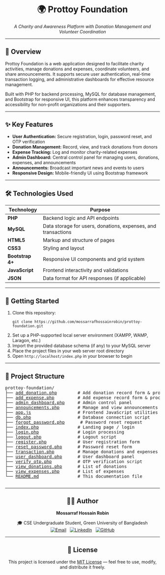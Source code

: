 <div align="center">
  <h1>🌍 Prottoy Foundation</h1>
  <p><em>A Charity and Awareness Platform with Donation Management and Volunteer Coordination</em></p>
</div>

---

<div>
  <h2>📌 Overview</h2>
  <p>
    Prottoy Foundation is a web application designed to facilitate charity activities, manage donations and expenses,
    coordinate volunteers, and share announcements. It supports secure user authentication, real-time transaction
    logging, and administrative dashboards for effective resource management.
  </p>
  <p>
    Built with PHP for backend processing, MySQL for database management, and Bootstrap for responsive UI, this platform
    enhances transparency and accessibility for non-profit organizations and their supporters.
  </p>
</div>

---

<div>
  <h2>✨ Key Features</h2>
  <ul>
    <li><strong>User Authentication:</strong> Secure registration, login, password reset, and OTP verification</li>
    <li><strong>Donation Management:</strong> Record, view, and track donations from donors</li>
    <li><strong>Expense Tracking:</strong> Log and monitor charity-related expenses</li>
    <li><strong>Admin Dashboard:</strong> Central control panel for managing users, donations, expenses, and announcements</li>
    <li><strong>Announcements:</strong> Broadcast important news and events to users</li>
    <li><strong>Responsive Design:</strong> Mobile-friendly UI using Bootstrap framework</li>
  </ul>
</div>

---

<div>
  <h2>🛠️ Technologies Used</h2>
  <table>
    <thead>
      <tr>
        <th>Technology</th>
        <th>Purpose</th>
      </tr>
    </thead>
    <tbody>
      <tr><td><strong>PHP</strong></td><td>Backend logic and API endpoints</td></tr>
      <tr><td><strong>MySQL</strong></td><td>Data storage for users, donations, expenses, and transactions</td></tr>
      <tr><td><strong>HTML5</strong></td><td>Markup and structure of pages</td></tr>
      <tr><td><strong>CSS3</strong></td><td>Styling and layout</td></tr>
      <tr><td><strong>Bootstrap 4+</strong></td><td>Responsive UI components and grid system</td></tr>
      <tr><td><strong>JavaScript</strong></td><td>Frontend interactivity and validations</td></tr>
      <tr><td><strong>JSON</strong></td><td>Data format for API responses (if applicable)</td></tr>
    </tbody>
  </table>
</div>

---

<div>
  <h2>🚀 Getting Started</h2>
  <ol>
    <li>Clone this repository:
      <pre><code>git clone https://github.com/mossarrafhossainrobin/prottoy-foundation.git</code></pre>
    </li>
    <li>Set up a PHP-supported local server environment (XAMPP, WAMP, Laragon, etc.)</li>
    <li>Import the provided database schema (if any) to your MySQL server</li>
    <li>Place the project files in your web server root directory</li>
    <li>Open <code>http://localhost/index.php</code> in your browser to begin</li>
  </ol>
</div>

---

<div>
  <h2>📁 Project Structure</h2>
  <pre style="font-family: monospace;">
prottoy-foundation/
├── <a href="add_donation.php">add_donation.php</a>        # Add donation record form & processing
├── <a href="add_expense.php">add_expense.php</a>         # Add expense record form & processing
├── <a href="admin_dashboard.php">admin_dashboard.php</a>     # Admin control panel
├── <a href="announcements.php">announcements.php</a>       # Manage and view announcements
├── <a href="app.js">app.js</a>                  # Frontend JavaScript utilities
├── <a href="db.php">db.php</a>                  # Database connection script
├── <a href="forgot_password.php">forgot_password.php</a>      # Password reset request
├── <a href="index.php">index.php</a>               # Landing page / login
├── <a href="login.php">login.php</a>               # Login processing
├── <a href="logout.php">logout.php</a>              # Logout script
├── <a href="register.php">register.php</a>            # User registration form
├── <a href="reset_password.php">reset_password.php</a>      # Password reset form
├── <a href="transaction.php">transaction.php</a>         # Manage donations and expenses transactions
├── <a href="user_dashboard.php">user_dashboard.php</a>      # User dashboard panel
├── <a href="verify_otp.php">verify_otp.php</a>          # OTP verification script
├── <a href="view_donations.php">view_donations.php</a>      # List of donations
├── <a href="view_expenses.php">view_expenses.php</a>       # List of expenses
└── <a href="README.md">README.md</a>               # This documentation file
  </pre>
</div>

---

<div align="center">
  <h2>👨‍💻 Author</h2>
  <p><strong>Mossarraf Hossain Robin</strong></p>
  <p>
    🎓 CSE Undergraduate Student, Green University of Bangladesh<br/>
    <a href="mailto:mossarrafhossainrobin@gmail.com" target="_blank"><img src="https://img.shields.io/badge/Email-D14836?style=flat-square&logo=gmail&logoColor=white" alt="Email"/></a>
    &nbsp;
    <a href="https://linkedin.com/in/mossarrafhossainrobin" target="_blank"><img src="https://img.shields.io/badge/LinkedIn-0A66C2?style=flat-square&logo=linkedin&logoColor=white" alt="LinkedIn"/></a>
    &nbsp;
    <a href="https://github.com/mossarrafhossainrobin" target="_blank"><img src="https://img.shields.io/badge/GitHub-181717?style=flat-square&logo=github&logoColor=white" alt="GitHub"/></a>
  </p>
</div>

---

<div align="center">
  <h2>📃 License</h2>
  <p>This project is licensed under the <a href="https://opensource.org/licenses/MIT" target="_blank">MIT License</a> — feel free to use, modify, and distribute it freely.</p>
</div>
